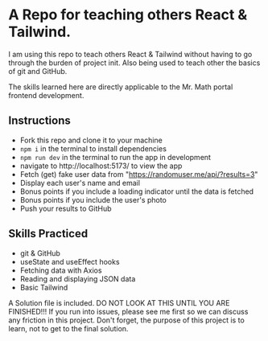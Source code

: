 # A Repo for teaching others React & Tailwind.

I am using this repo to teach others React & Tailwind without having to go through the burden of project init. Also being used to teach other the basics of git and GitHub.

The skills learned here are directly applicable to the Mr. Math portal frontend development.

## Instructions

- Fork this repo and clone it to your machine
- `npm i` in the terminal to install dependencies
- `npm run dev` in the terminal to run the app in development
- navigate to http://localhost:5173/ to view the app
- Fetch (get) fake user data from "https://randomuser.me/api/?results=3"
- Display each user's name and email
- Bonus points if you include a loading indicator until the data is fetched
- Bonus points if you include the user's photo
- Push your results to GitHub

## Skills Practiced

- git & GitHub
- useState and useEffect hooks
- Fetching data with Axios
- Reading and displaying JSON data
- Basic Tailwind

A Solution file is included. DO NOT LOOK AT THIS UNTIL YOU ARE FINISHED!!! If you run into issues, please see me first so we can discuss any friction in this project. Don't forget, the purpose of this project is to learn, not to get to the final solution.
